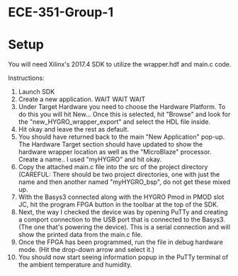 # ECE-351-Group-1

# Setup

You will need Xilinx's 2017.4 SDK to utilize the wrapper.hdf and main.c code. 

Instructions:

1. Launch SDK
2. Create a new application. WAIT WAIT WAIT
3. Under Target Hardware you need to choose the Hardware Platform. To do this you will hit New...
Once this is selected, hit "Browse" and look for the "new_HYGRO_wrapper_export" and select the HDL file inside.
4. Hit okay and leave the rest as default.
5. You should have returned back to the main "New Application" pop-up. The Hardware Target section should
have updated to show the hardware wrapper location as well as the "MicroBlaze" processor. Create a name.. I used "myHYGRO" and hit okay.
6. Copy the attached main.c file into the src of the project directory (CAREFUL: There should be two project directories, one with just the name and then another named "myHYGRO_bsp", do not get these mixed up.
7. With the Basys3 connected along with the HYGRO Pmod in PMOD slot JC, hit the program FPGA button in the toolbar at the top of the SDK.
8. Next, the way I checked the device was by opening PuTTy and creating a comport connection to the USB port that is connected to the Basys3. (The one that's powering the device). This is a serial connection and will show the printed data from the main.c file.
9. Once the FPGA has been programmed, run the file in debug hardware mode. (Hit the drop-down arrow and select it.)
10. You should now start seeing information popup in the PuTTy terminal of the ambient temperature and humidity.

